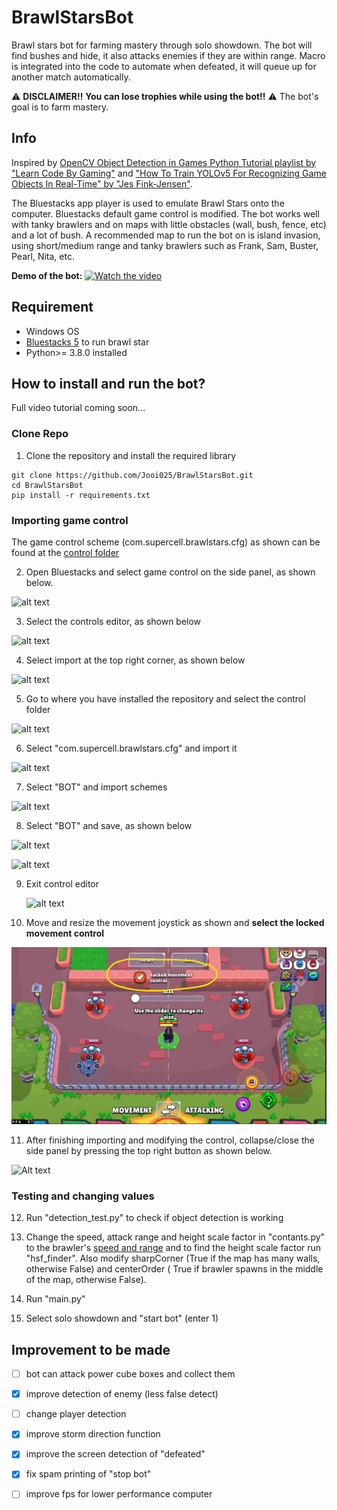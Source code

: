 # BrawlStarsBot
Brawl stars bot for farming mastery through solo showdown. The bot will find bushes and hide, it also attacks enemies if they are within range. Macro is integrated into the code to automate when defeated, it will queue up for another match automatically. 

⚠️ **DISCLAIMER!!**  ****You can lose trophies while using the bot!!**** ⚠️  The bot's goal is to farm mastery.

## Info
Inspired by [OpenCV Object Detection in Games Python Tutorial playlist by "Learn Code By Gaming"](https://www.youtube.com/watch?v=KecMlLUuiE4&list=PL1m2M8LQlzfKtkKq2lK5xko4X-8EZzFPI) and ["How To Train YOLOv5 For Recognizing Game Objects In Real-Time" by "Jes Fink-Jensen"](https://betterprogramming.pub/how-to-train-yolov5-for-recognizing-custom-game-objects-in-real-time-9d78369928a8).

The Bluestacks app player is used to emulate Brawl Stars onto the computer. Bluestacks default game control is modified. The bot works well with tanky brawlers and on maps with little obstacles (wall, bush, fence, etc) and a lot of bush.
A recommended map to run the bot on is island invasion, using short/medium range and tanky brawlers such as Frank, Sam, Buster, Pearl, Nita, etc.

****Demo of the bot:****
[![Watch the video](https://github.com/Jooi025/BrawlStarsBot/blob/main/misc/image/youtube_thumbnail.jpg)](https://youtu.be/TWmNfkQBVYk?si=CXaSBoAV-YknJPLt)

## Requirement
* Windows OS
* [Bluestacks 5](https://www.bluestacks.com/download.html) to run brawl star
* Python>= 3.8.0 installed

## How to install and run the bot?
Full video tutorial coming soon...
### Clone Repo
1. Clone the repository and install the required library
```
git clone https://github.com/Jooi025/BrawlStarsBot.git
cd BrawlStarsBot
pip install -r requirements.txt
```
### Importing game control
The game control scheme (com.supercell.brawlstars.cfg) as shown can be found at the [control folder](https://github.com/Jooi025/BrawlStarsBot/tree/main/control)

2. Open Bluestacks and select game control on the side panel, as shown below.

![alt text](https://github.com/Jooi025/BrawlStarsBot/blob/main/misc/image/game_control.jpg)

3. Select the controls editor, as shown below

![alt text](https://github.com/Jooi025/BrawlStarsBot/blob/main/misc/image/control_editor.jpg)

4. Select import at the top right corner, as shown below

![alt text](https://github.com/Jooi025/BrawlStarsBot/blob/main/misc/image/import.jpg)

5. Go to where you have installed the repository and select the control folder

![alt text](https://github.com/Jooi025/BrawlStarsBot/blob/main/misc/image/control.jpg)

6. Select "com.supercell.brawlstars.cfg" and import it

![alt text](https://github.com/Jooi025/BrawlStarsBot/blob/main/misc/image/importing.jpg)

7. Select "BOT" and import schemes

![alt text](https://github.com/Jooi025/BrawlStarsBot/blob/main/misc/image/bot_importing.jpg)

8. Select "BOT" and save, as shown below

![alt text](https://github.com/Jooi025/BrawlStarsBot/blob/main/misc/image/select_bot.jpg)

![alt text](https://github.com/Jooi025/BrawlStarsBot/blob/main/misc/image/save.jpg)

9. Exit control editor

   ![alt text](https://github.com/Jooi025/BrawlStarsBot/blob/main/misc/image/exiting.jpg)


10. Move and resize the movement joystick as shown and ****select the locked movement control****

![Alt text](control/controlSetup.jpg?raw=true "Example of gamecontrol in Bluestacks")

11. After finishing importing and modifying the control, collapse/close the side panel by pressing the top right button as shown below.  

![Alt text](https://github.com/Jooi025/BrawlStarsBot/blob/main/misc/image/side_panel_bluestacks.jpg )
### Testing and changing values
 12. Run "detection_test.py" to check if object detection is working
 13. Change the speed, attack range and height scale factor in "contants.py" to the brawler's [speed and range](https://pixelcrux.com/Brawl_Stars/Brawlers/)  and to find the height scale factor run "hsf_finder". Also modify sharpCorner (True if the map has many walls, otherwise False) and centerOrder ( True if brawler spawns in the middle of the map, otherwise False).
     
 14. Run "main.py"
 15. Select solo showdown and "start bot" (enter 1)

 ## Improvement to be made
 - [ ] bot can attack power cube boxes and collect them
 - [x] improve detection of enemy (less false detect)
 - [ ] change player detection
 - [x] improve storm direction function 
 - [x] improve the screen detection of "defeated"
 - [x] fix spam printing of "stop bot" 
 - [ ] improve fps for lower performance computer 



